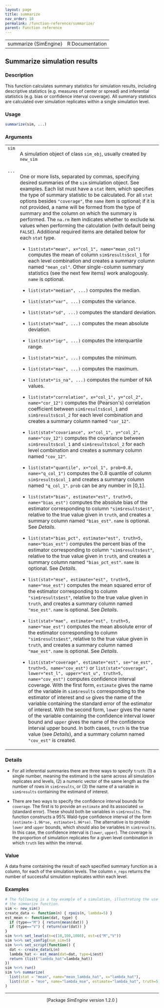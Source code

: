 ```yaml
---
layout: page
title: summarize 
nav_order: 10 
permalink: /function-reference/summarize/
parent: Function reference
---
```


<table style="width: 100%;"><tr><td>summarize {SimEngine}</td><td style="text-align: right;">R Documentation</td></tr></table>

<h2>Summarize simulation results</h2>

<h3>Description</h3>

<p>This function calculates summary statistics for simulation results,
including descriptive statistics (e.g. measures of
center or spread) and inferential statistics (e.g. bias or confidence interval
coverage). All summary statistics are calculated over simulation replicates
within a single simulation level.
</p>


<h3>Usage</h3>

```R
summarize(sim, ...)
```


<h3>Arguments</h3>

<table>
<tr style="vertical-align: top;"><td><span style='font-family:&quot;SFMono-Regular&quot;,Menlo,Consolas,Monospace; font-size:0.85em'>sim</span></td>
<td>
<p>A simulation object of class <span style='font-family:&quot;SFMono-Regular&quot;,Menlo,Consolas,Monospace; font-size:0.85em'>sim_obj</span>, usually created by
<span style='font-family:&quot;SFMono-Regular&quot;,Menlo,Consolas,Monospace; font-size:0.85em'>new_sim</span></p>
</td></tr>
<tr style="vertical-align: top;"><td><span style='font-family:&quot;SFMono-Regular&quot;,Menlo,Consolas,Monospace; font-size:0.85em'>...</span></td>
<td>
<p>One or more lists, separated by commas, specifying desired summaries of the <span style='font-family:&quot;SFMono-Regular&quot;,Menlo,Consolas,Monospace; font-size:0.85em'>sim</span>
simulation object. See examples. Each list must have a <span style='font-family:&quot;SFMono-Regular&quot;,Menlo,Consolas,Monospace; font-size:0.85em'>stat</span> item, which specifies the type of summary statistic to
be calculated. For all <span style='font-family:&quot;SFMono-Regular&quot;,Menlo,Consolas,Monospace; font-size:0.85em'>stat</span> options besides <span style='font-family:&quot;SFMono-Regular&quot;,Menlo,Consolas,Monospace; font-size:0.85em'>"coverage"</span>, the <span style='font-family:&quot;SFMono-Regular&quot;,Menlo,Consolas,Monospace; font-size:0.85em'>name</span> item is optional;
if it is not provided, a name will be formed from the type of summary and the column on which the summary
is performed. The <span style='font-family:&quot;SFMono-Regular&quot;,Menlo,Consolas,Monospace; font-size:0.85em'>na.rm</span> item indicates whether to exclude <span style='font-family:&quot;SFMono-Regular&quot;,Menlo,Consolas,Monospace; font-size:0.85em'>NA</span> values when performing the calculation (with
default being <span style='font-family:&quot;SFMono-Regular&quot;,Menlo,Consolas,Monospace; font-size:0.85em'>FALSE</span>). Additional required items are detailed below for each <span style='font-family:&quot;SFMono-Regular&quot;,Menlo,Consolas,Monospace; font-size:0.85em'>stat</span> type.
</p>

<ul>
<li><p><span style='font-family:&quot;SFMono-Regular&quot;,Menlo,Consolas,Monospace; font-size:0.85em'>list(stat="mean", x="col_1", name="mean_col")</span> computes the
mean of column <span style='font-family:&quot;SFMono-Regular&quot;,Menlo,Consolas,Monospace; font-size:0.85em'>sim$results$col_1</span> for each level combination and
creates a summary column named <span style='font-family:&quot;SFMono-Regular&quot;,Menlo,Consolas,Monospace; font-size:0.85em'>"mean_col"</span>. Other single-column
summary statistics (see the next few items) work analogously. <span style='font-family:&quot;SFMono-Regular&quot;,Menlo,Consolas,Monospace; font-size:0.85em'>name</span>
is optional.
</p>
</li>
<li><p><span style='font-family:&quot;SFMono-Regular&quot;,Menlo,Consolas,Monospace; font-size:0.85em'>list(stat="median", ...)</span> computes the median.
</p>
</li>
<li><p><span style='font-family:&quot;SFMono-Regular&quot;,Menlo,Consolas,Monospace; font-size:0.85em'>list(stat="var", ...)</span> computes the variance.
</p>
</li>
<li><p><span style='font-family:&quot;SFMono-Regular&quot;,Menlo,Consolas,Monospace; font-size:0.85em'>list(stat="sd", ...)</span> computes the standard deviation.
</p>
</li>
<li><p><span style='font-family:&quot;SFMono-Regular&quot;,Menlo,Consolas,Monospace; font-size:0.85em'>list(stat="mad", ...)</span> computes the mean absolute deviation.
</p>
</li>
<li><p><span style='font-family:&quot;SFMono-Regular&quot;,Menlo,Consolas,Monospace; font-size:0.85em'>list(stat="iqr", ...)</span> computes the interquartile range.
</p>
</li>
<li><p><span style='font-family:&quot;SFMono-Regular&quot;,Menlo,Consolas,Monospace; font-size:0.85em'>list(stat="min", ...)</span> computes the minimum.
</p>
</li>
<li><p><span style='font-family:&quot;SFMono-Regular&quot;,Menlo,Consolas,Monospace; font-size:0.85em'>list(stat="max", ...)</span> computes the maximum.
</p>
</li>
<li><p><span style='font-family:&quot;SFMono-Regular&quot;,Menlo,Consolas,Monospace; font-size:0.85em'>list(stat="is_na", ...)</span> computes the number of NA values.
</p>
</li>
<li><p><span style='font-family:&quot;SFMono-Regular&quot;,Menlo,Consolas,Monospace; font-size:0.85em'>list(stat="correlation", x="col_1", y="col_2",
    name="cor_12")</span> computes the (Pearson's) correlation coefficient between
<span style='font-family:&quot;SFMono-Regular&quot;,Menlo,Consolas,Monospace; font-size:0.85em'>sim$results$col_1</span> and <span style='font-family:&quot;SFMono-Regular&quot;,Menlo,Consolas,Monospace; font-size:0.85em'>sim$results$col_2</span> for each level
combination and creates a summary column named <span style='font-family:&quot;SFMono-Regular&quot;,Menlo,Consolas,Monospace; font-size:0.85em'>"cor_12"</span>.
</p>
</li>
<li><p><span style='font-family:&quot;SFMono-Regular&quot;,Menlo,Consolas,Monospace; font-size:0.85em'>list(stat="covariance", x="col_1", y="col_2",
    name="cov_12")</span> computes the covariance between <span style='font-family:&quot;SFMono-Regular&quot;,Menlo,Consolas,Monospace; font-size:0.85em'>sim$results$col_1</span>
and <span style='font-family:&quot;SFMono-Regular&quot;,Menlo,Consolas,Monospace; font-size:0.85em'>sim$results$col_2</span> for each level combination and creates a
summary column named <span style='font-family:&quot;SFMono-Regular&quot;,Menlo,Consolas,Monospace; font-size:0.85em'>"cov_12"</span>.
</p>
</li>
<li><p><span style='font-family:&quot;SFMono-Regular&quot;,Menlo,Consolas,Monospace; font-size:0.85em'>list(stat="quantile", x="col_1", prob=0.8, name="q_col_1")</span>
computes the 0.8 quantile of column <span style='font-family:&quot;SFMono-Regular&quot;,Menlo,Consolas,Monospace; font-size:0.85em'>sim$results$col_1</span> and creates
a summary column named <span style='font-family:&quot;SFMono-Regular&quot;,Menlo,Consolas,Monospace; font-size:0.85em'>"q_col_1"</span>. <span style='font-family:&quot;SFMono-Regular&quot;,Menlo,Consolas,Monospace; font-size:0.85em'>prob</span> can be any number in
[0,1].
</p>
</li>
<li><p><span style='font-family:&quot;SFMono-Regular&quot;,Menlo,Consolas,Monospace; font-size:0.85em'>list(stat="bias", estimate="est", truth=5,
    name="bias_est")</span> computes the absolute bias of the estimator
corresponding to column <span style='font-family:&quot;SFMono-Regular&quot;,Menlo,Consolas,Monospace; font-size:0.85em'>"sim$results$est"</span>, relative to the true
value given in <span style='font-family:&quot;SFMono-Regular&quot;,Menlo,Consolas,Monospace; font-size:0.85em'>truth</span>, and creates a summary column named
<span style='font-family:&quot;SFMono-Regular&quot;,Menlo,Consolas,Monospace; font-size:0.85em'>"bias_est"</span>. <span style='font-family:&quot;SFMono-Regular&quot;,Menlo,Consolas,Monospace; font-size:0.85em'>name</span> is optional. See <em>Details</em>.
</p>
</li>
<li><p><span style='font-family:&quot;SFMono-Regular&quot;,Menlo,Consolas,Monospace; font-size:0.85em'>list(stat="bias_pct", estimate="est", truth=5,
    name="bias_est")</span> computes the percent bias of the estimator
corresponding to column <span style='font-family:&quot;SFMono-Regular&quot;,Menlo,Consolas,Monospace; font-size:0.85em'>"sim$results$est"</span>, relative to the true
value given in <span style='font-family:&quot;SFMono-Regular&quot;,Menlo,Consolas,Monospace; font-size:0.85em'>truth</span>, and creates a summary column named
<span style='font-family:&quot;SFMono-Regular&quot;,Menlo,Consolas,Monospace; font-size:0.85em'>"bias_pct_est"</span>. <span style='font-family:&quot;SFMono-Regular&quot;,Menlo,Consolas,Monospace; font-size:0.85em'>name</span> is optional. See <em>Details</em>.
</p>
</li>
<li><p><span style='font-family:&quot;SFMono-Regular&quot;,Menlo,Consolas,Monospace; font-size:0.85em'>list(stat="mse", estimate="est", truth=5,
    name="mse_est")</span> computes the mean squared error of the estimator
corresponding to column <span style='font-family:&quot;SFMono-Regular&quot;,Menlo,Consolas,Monospace; font-size:0.85em'>"sim$results$est"</span>, relative to the true
value given in <span style='font-family:&quot;SFMono-Regular&quot;,Menlo,Consolas,Monospace; font-size:0.85em'>truth</span>, and creates a summary column named
<span style='font-family:&quot;SFMono-Regular&quot;,Menlo,Consolas,Monospace; font-size:0.85em'>"mse_est"</span>. <span style='font-family:&quot;SFMono-Regular&quot;,Menlo,Consolas,Monospace; font-size:0.85em'>name</span> is optional. See <em>Details</em>.
</p>
</li>
<li><p><span style='font-family:&quot;SFMono-Regular&quot;,Menlo,Consolas,Monospace; font-size:0.85em'>list(stat="mae", estimate="est", truth=5,
    name="mae_est")</span> computes the mean absolute error of the estimator
corresponding to column <span style='font-family:&quot;SFMono-Regular&quot;,Menlo,Consolas,Monospace; font-size:0.85em'>"sim$results$est"</span>, relative to the true
value given in <span style='font-family:&quot;SFMono-Regular&quot;,Menlo,Consolas,Monospace; font-size:0.85em'>truth</span>, and creates a summary column named
<span style='font-family:&quot;SFMono-Regular&quot;,Menlo,Consolas,Monospace; font-size:0.85em'>"mae_est"</span>. <span style='font-family:&quot;SFMono-Regular&quot;,Menlo,Consolas,Monospace; font-size:0.85em'>name</span> is optional. See <em>Details</em>.
</p>
</li>
<li><p><span style='font-family:&quot;SFMono-Regular&quot;,Menlo,Consolas,Monospace; font-size:0.85em'>list(stat="coverage", estimate="est", se="se_est",
    truth=5, name="cov_est")</span> or
<span style='font-family:&quot;SFMono-Regular&quot;,Menlo,Consolas,Monospace; font-size:0.85em'>list(stat="coverage", lower="est_l", upper="est_u",
    truth=5, name="cov_est")</span> computes confidence interval coverage. With the
first form, <span style='font-family:&quot;SFMono-Regular&quot;,Menlo,Consolas,Monospace; font-size:0.85em'>estimate</span> gives the name of the variable in
<span style='font-family:&quot;SFMono-Regular&quot;,Menlo,Consolas,Monospace; font-size:0.85em'>sim$results</span> corresponding to the estimator of interest and
<span style='font-family:&quot;SFMono-Regular&quot;,Menlo,Consolas,Monospace; font-size:0.85em'>se</span> gives the name of the variable containing the standard error of
the estimator of interest. With the second form, <span style='font-family:&quot;SFMono-Regular&quot;,Menlo,Consolas,Monospace; font-size:0.85em'>lower</span> gives the
name of the variable containing the confidence interval lower bound and
<span style='font-family:&quot;SFMono-Regular&quot;,Menlo,Consolas,Monospace; font-size:0.85em'>upper</span> gives the name of the confidence interval upper bound. In
both cases, <span style='font-family:&quot;SFMono-Regular&quot;,Menlo,Consolas,Monospace; font-size:0.85em'>truth</span> is the true value (see <em>Details</em>), and a
summary column named <span style='font-family:&quot;SFMono-Regular&quot;,Menlo,Consolas,Monospace; font-size:0.85em'>"cov_est"</span> is created.
</p>
</li></ul>
</td></tr>
</table>


<h3>Details</h3>


<ul>
<li><p>For all inferential summaries there are three ways to specify <span style='font-family:&quot;SFMono-Regular&quot;,Menlo,Consolas,Monospace; font-size:0.85em'>truth</span>: (1) a single number,
meaning the estimand is the same across all simulation replicates and levels, (2) a numeric vector of the
same length as the number of rows in <span style='font-family:&quot;SFMono-Regular&quot;,Menlo,Consolas,Monospace; font-size:0.85em'>sim$results</span>, or (3) the name of a variable in <span style='font-family:&quot;SFMono-Regular&quot;,Menlo,Consolas,Monospace; font-size:0.85em'>sim$results</span>
containing the estimand of interest.
</p>
</li>
<li><p>There are two ways to specify the confidence interval bounds for <span style='font-family:&quot;SFMono-Regular&quot;,Menlo,Consolas,Monospace; font-size:0.85em'>coverage</span>. The first is to provide
an <span style='font-family:&quot;SFMono-Regular&quot;,Menlo,Consolas,Monospace; font-size:0.85em'>estimate</span> and its associated <span style='font-family:&quot;SFMono-Regular&quot;,Menlo,Consolas,Monospace; font-size:0.85em'>se</span> (standard error). These should both be variables in
<span style='font-family:&quot;SFMono-Regular&quot;,Menlo,Consolas,Monospace; font-size:0.85em'>sim$results</span>. The function constructs a 95% Wald-type confidence interval of the form
<span style='font-family:&quot;SFMono-Regular&quot;,Menlo,Consolas,Monospace; font-size:0.85em'>(estimate-1.96*se, estimate+1.96*se)</span>. The alternative is to provide
<span style='font-family:&quot;SFMono-Regular&quot;,Menlo,Consolas,Monospace; font-size:0.85em'>lower</span> and <span style='font-family:&quot;SFMono-Regular&quot;,Menlo,Consolas,Monospace; font-size:0.85em'>upper</span> bounds, which should also be variables in <span style='font-family:&quot;SFMono-Regular&quot;,Menlo,Consolas,Monospace; font-size:0.85em'>sim$results</span>. In this case,
the confidence interval is (<span style='font-family:&quot;SFMono-Regular&quot;,Menlo,Consolas,Monospace; font-size:0.85em'>lower</span>, <span style='font-family:&quot;SFMono-Regular&quot;,Menlo,Consolas,Monospace; font-size:0.85em'>upper</span>). The coverage is the proportion of simulation
replicates for a given level combination in which <span style='font-family:&quot;SFMono-Regular&quot;,Menlo,Consolas,Monospace; font-size:0.85em'>truth</span> lies within the interval.
</p>
</li></ul>



<h3>Value</h3>

<p>A data frame containing the result of each specified summary function as a column, for each of
the simulation levels. The column <span style='font-family:&quot;SFMono-Regular&quot;,Menlo,Consolas,Monospace; font-size:0.85em'>n_reps</span> returns the number of successful simulation replicates
within each level.
</p>


<h3>Examples</h3>

```R
# The following is a toy example of a simulation, illustrating the use of
# the summarize function.
sim <- new_sim()
create_data <- function(n) { rpois(n, lambda=5) }
est_mean <- function(dat, type) {
  if (type=="M") { return(mean(dat)) }
  if (type=="V") { return(var(dat)) }
}
sim %<>% set_levels(n=c(10,100,1000), est=c("M","V"))
sim %<>% set_config(num_sim=5)
sim %<>% set_script(function() {
  dat <- create_data(L$n)
  lambda_hat <- est_mean(dat=dat, type=L$est)
  return (list("lambda_hat"=lambda_hat))
})
sim %<>% run()
sim %>% summarize(
  list(stat = "mean", name="mean_lambda_hat", x="lambda_hat"),
  list(stat = "mse", name="lambda_mse", estimate="lambda_hat", truth=5)
)
```

<hr /><div style="text-align: center;">[Package <em>SimEngine</em> version 1.2.0 ]</div>
